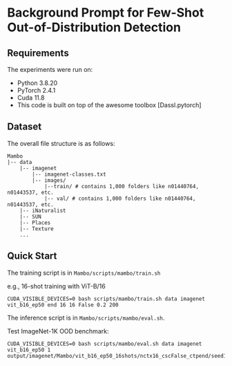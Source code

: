 # Background Prompt for Few-Shot Out-of-Distribution Detection
## Requirements
The experiments were run on:
- Python 3.8.20 
- PyTorch 2.4.1
- Cuda 11.8
- This code is built on top of the awesome toolbox [Dassl.pytorch]
## Dataset
The overall file structure is as follows:
```
Mambo
|-- data
    |-- imagenet
        |-- imagenet-classes.txt
        |-- images/
            |--train/ # contains 1,000 folders like n01440764, n01443537, etc.
            |-- val/ # contains 1,000 folders like n01440764, n01443537, etc.
    |-- iNaturalist
    |-- SUN
    |-- Places
    |-- Texture
    ...
```
## Quick Start
The training script is in `Mambo/scripts/mambo/train.sh`

e.g., 16-shot training with ViT-B/16
```train
CUDA_VISIBLE_DEVICES=0 bash scripts/mambo/train.sh data imagenet vit_b16_ep50 end 16 16 False 0.2 200
```

The inference script is in `Mambo/scripts/mambo/eval.sh`.

Test ImageNet-1K OOD benchmark:
```eval
CUDA_VISIBLE_DEVICES=0 bash scripts/mambo/eval.sh data imagenet vit_b16_ep50 1 output/imagenet/Mambo/vit_b16_ep50_16shots/nctx16_cscFalse_ctpend/seed1
